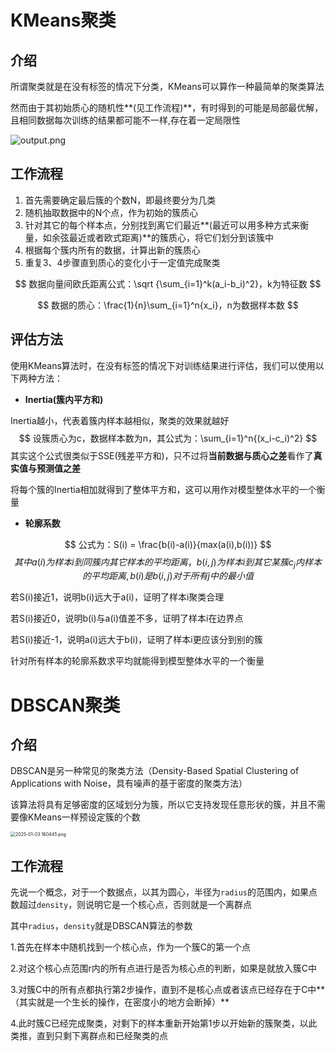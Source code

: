 # KMeans聚类

## 介绍

所谓聚类就是在没有标签的情况下分类，KMeans可以算作一种最简单的聚类算法

然而由于其初始质心的随机性**(见工作流程)**，有时得到的可能是局部最优解，且相同数据每次训练的结果都可能不一样,存在着一定局限性

![output.png](https://s2.loli.net/2025/01/03/emoFDCfnPXQUA3S.png)

## 工作流程

1. 首先需要确定最后簇的个数N，即最终要分为几类
2. 随机抽取数据中的N个点，作为初始的簇质心
3. 针对其它的每个样本点，分别找到离它们最近**(最近可以用多种方式来衡量，如余弦最近或者欧式距离)**的簇质心，将它们划分到该簇中
4. 根据每个簇内所有的数据，计算出新的簇质心
5. 重复3、4步骤直到质心的变化小于一定值完成聚类

$$
数据向量间欧氏距离公式：\sqrt {\sum_{i=1}^k(a_i-b_i)^2}，k为特征数
$$

$$
数据的质心：\frac{1}{n}\sum_{i=1}^n{x_i}，n为数据样本数
$$



## 评估方法

使用KMeans算法时，在没有标签的情况下对训练结果进行评估，我们可以使用以下两种方法：

- **Inertia(簇内平方和)** 

Inertia越小，代表着簇内样本越相似，聚类的效果就越好
$$
设簇质心为c，数据样本数为n，其公式为：\sum_{i=1}^n{(x_i-c_i)^2}
$$
其实这个公式很类似于SSE(残差平方和)，只不过将**当前数据与质心之差**看作了**真实值与预测值之差**

将每个簇的Inertia相加就得到了整体平方和，这可以用作对模型整体水平的一个衡量

- **轮廓系数**

$$
公式为：S(i) = \frac{b(i)-a(i)}{max(a(i),b(i))}
$$
$$
其中a(i)为样本i到同簇内其它样本的平均距离，b(i,j)为样本i到其它某簇c_j内样本的平均距离,b(i)是b(i,j)对于所有j中的最小值
$$

若S(i)接近1，说明b(i)远大于a(i)，证明了样本i聚类合理

若S(i)接近0，说明b(i)与a(i)值差不多，证明了样本i在边界点

若S(i)接近-1，说明a(i)远大于b(i)，证明了样本i更应该分到别的簇

针对所有样本的轮廓系数求平均就能得到模型整体水平的一个衡量

# DBSCAN聚类

## 介绍

DBSCAN是另一种常见的聚类方法（Density-Based Spatial Clustering of Applications with Noise，具有噪声的基于密度的聚类方法）

该算法将具有足够密度的区域划分为簇，所以它支持发现任意形状的簇，并且不需要像KMeans一样预设定簇的个数

<img src="https://s2.loli.net/2025/01/03/vyDWk7emGNJH4Lw.png" alt=" 2025-01-03 160445.png" style="zoom:50%;" />

## 工作流程

先说一个概念，对于一个数据点，以其为圆心，半径为`radius`的范围内，如果点数超过`density`，则说明它是一个核心点，否则就是一个离群点

其中`radius`，`density`就是DBSCAN算法的参数

1.首先在样本中随机找到一个核心点，作为一个簇C的第一个点

2.对这个核心点范围r内的所有点进行是否为核心点的判断，如果是就放入簇C中

3.对簇C中的所有点都执行第2步操作，直到不是核心点或者该点已经存在于C中**（其实就是一个生长的操作，在密度小的地方会断掉）**

4.此时簇C已经完成聚类，对剩下的样本重新开始第1步以开始新的簇聚类，以此类推，直到只剩下离群点和已经聚类的点

